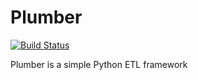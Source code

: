 # Plumber

[![Build Status](https://travis-ci.org/yorodm/plumber.svg?branch=develop)](https://travis-ci.org/yorodm/plumber)

Plumber is a simple Python ETL framework
